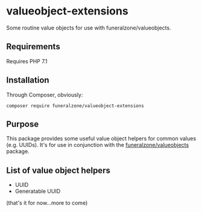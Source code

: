 # valueobject-extensions

Some routine value objects for use with funeralzone/valueobjects.

## Requirements ##

Requires PHP 7.1

## Installation ##

Through Composer, obviously:

```
composer require funeralzone/valueobject-extensions
```

## Purpose ##

This package provides some useful value object helpers for common values (e.g. UUIDs). It's for use in conjunction with the [funeralzone/valueobjects](https://github.com/funeralzone/valueobjects) package.

## List of value object helpers ##

* UUID
* Generatable UUID

(that's it for now...more to come)
